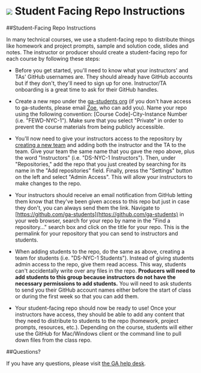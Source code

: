 # ![](https://ga-dash.s3.amazonaws.com/production/assets/logo-9f88ae6c9c3871690e33280fcf557f33.png) Student Facing Repo Instructions

##Student-Facing Repo Instructions

In many technical courses, we use a student-facing repo to distribute things like homework and project prompts, sample and solution code, slides and notes. The instructor or producer should create a student-facing repo for each course by following these steps:

* Before you get started, you'll need to know what your instructors' and TAs' GitHub usernames are. They should already have GitHub accounts but if they don't, they'll need to sign up for one. Instructor/TA onboarding is a great time to ask for their GitHub handles. 

* Create a new repo under the [ga-students org](https://github.com/ga-students) (if you don't have access to ga-students, please email [Zoe](mailto:zoes@generalassemb.ly), who can add you). Name your repo using the following convention: [Course Code]-City-Instance Number (i.e. "FEWD-NYC-1"). Make sure that you select "Private" in order to prevent the course materials from being publicly accessible.

* You'll now need to give your instructors access to the repository by [creating a new team](https://github.com/orgs/ga-students/teams) and adding both the instructor and the TA to the team. Give your team the same name that you gave the repo above, plus the word "Instructors" (i.e. "DS-NYC-1 Instructors"). Then, under "Repositories," add the repo that you just created by searching for its name in the "Add repositories" field. Finally, press the "Settings" button on the left and select "Admin Access". This will allow your instructors to make changes to the repo.

* Your instructors should receive an email notification from GitHub letting them know that they've been given access to this repo but just in case they don't, you can always send them the link. Navigate to [https://github.com/ga-students](https://github.com/ga-students) in your web browser, search for your repo by name in the "Find a repository..." search box and click on the title for your repo. This is the permalink for your repository that you can send to instructors and students. 

* When adding students to the repo, do the same as above, creating a team for students (i.e. "DS-NYC-1 Students"). Instead of giving students admin access to the repo, give them read access. This way, students can't accidentally write over any files in the repo. __Producers will need to add students to this group because instructors do not have the necessary permissions to add students.__ You will need to ask students to send you their GitHub account names either before the start of class or during the first week so that you can add them. 

* Your student-facing repo should now be ready to use! Once your instructors have access, they should be able to add any content that they need to distribute to students to the repo (homework, project prompts, resources, etc.). Depending on the course, students will either use the GitHub for Mac/Windows client or the command line to pull down files from the class repo.

##Questions?

If you have any questions, please visit [the GA help desk](http://ga.co/helpdesk).
